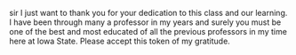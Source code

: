 sir I just want to thank you for your dedication to this class and our learning. I have been through many a professor in my years and surely you must be one of the
best and most educated of all the previous professors in my time here at Iowa State. Please accept this token of my gratitude.
